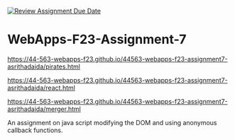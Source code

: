 [![Review Assignment Due Date](https://classroom.github.com/assets/deadline-readme-button-24ddc0f5d75046c5622901739e7c5dd533143b0c8e959d652212380cedb1ea36.svg)](https://classroom.github.com/a/Kv-XePEp)
# WebApps-F23-Assignment-7
https://44-563-webapps-f23.github.io/44563-webapps-f23-assignment7-asrithadaida/pirates.html

https://44-563-webapps-f23.github.io/44563-webapps-f23-assignment7-asrithadaida/react.html

https://44-563-webapps-f23.github.io/44563-webapps-f23-assignment7-asrithadaida/merger.html

An assignment on java script modifying the DOM and using anonymous callback functions.
